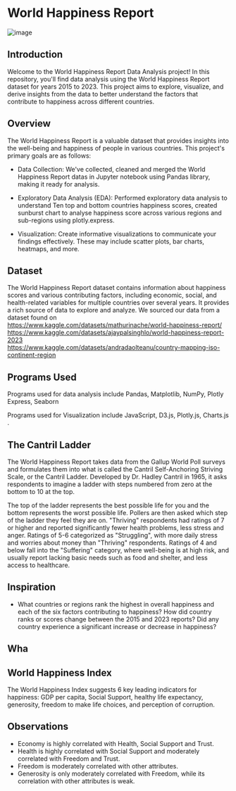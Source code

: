 # World Happiness Report

![image](https://github.com/aamanhassan/data_visualization_project/assets/138403390/48b2d0d3-13cd-4eda-9c19-38c9f007aeff)


## Introduction
Welcome to the World Happiness Report Data Analysis project! In this repository, you'll find data analysis using the World Happiness Report dataset for years 2015 to 2023. This project aims to explore, visualize, and derive insights from the data to better understand the factors that contribute to happiness across different countries.
## Overview 
The World Happiness Report is a valuable dataset that provides insights into the well-being and happiness of people in various countries. This project's primary goals are as follows:

* Data Collection: We've collected, cleaned and merged the World Happiness Report datas in Jupyter notebook using Pandas library, making it ready for analysis.

* Exploratory Data Analysis (EDA): Performed exploratory data analysis to understand Ten top and bottom countries happiness scores, created sunburst chart to analyse happiness score across various regions and sub-regions using plotly.express.

* Visualization: Create informative visualizations to communicate your findings effectively. These may include scatter plots, bar charts, heatmaps, and more.

## Dataset
The World Happiness Report dataset contains information about happiness scores and various contributing factors, including economic, social, and health-related variables for multiple countries over several years. It provides a rich source of data to explore and analyze. We sourced our data from a dataset found on</br>
https://www.kaggle.com/datasets/mathurinache/world-happiness-report/​
https://www.kaggle.com/datasets/ajaypalsinghlo/world-happiness-report-2023​</br>
https://www.kaggle.com/datasets/andradaolteanu/country-mapping-iso-continent-region

## Programs Used
Programs used for data analysis include Pandas​, Matplotlib​, NumPy​, Plotly Express, Seaborn​

Programs used for Visualization include JavaScript, D3.js, Plotly.js, Charts.js​.

## The Cantril Ladder
The World Happiness Report takes data from the Gallup World Poll surveys and formulates them into what is called the Cantril Self-Anchoring Striving Scale, or the Cantril Ladder. Developed by Dr. Hadley Cantril in 1965, it asks respondents to imagine a ladder with steps numbered from zero at the bottom to 10 at the top.


The top of the ladder represents the best possible life for you and the bottom represents the worst possible life. Pollers are then asked which step of the ladder they feel they are on.
"Thriving" respondents had ratings of 7 or higher and reported significantly fewer health problems, less stress and anger.
Ratings of 5-6 categorized as "Struggling", with more daily stress and worries about money than "Thriving" respondents. 
Ratings of 4 and below fall into the "Suffering" category, where well-being is at high risk, and usually report lacking basic needs such as food and shelter, and less access to healthcare.

## Inspiration

* What countries or regions rank the highest in overall happiness and each of the six factors contributing to happiness? How did country ranks or scores change between the 2015 and 2023 reports? Did any country experience a significant increase or decrease in happiness?

## Wha
## World Happiness Index
The World Happiness Index suggests 6 key leading indicators for happiness:  GDP per capita, Social Support, healthy life expectancy, generosity, freedom to make life choices, and perception of corruption.

## Observations
  *  Economy is highly correlated with Health, Social Support and Trust.
  *  Health is highly correlated with Social Support and moderately correlated with Freedom and Trust.
  *  Freedom is moderately correlated with other attributes.
  *  Generosity is only moderately correlated with Freedom, while its correlation with other attributes is weak.





